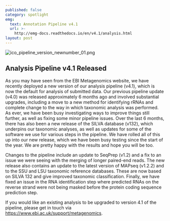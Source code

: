 ```yaml
---
published: false
category: spotlight
emg:
  text: Annotation Pipeline v4.1
  url: >-
    http://emg-docs.readthedocs.io/en/v4.1/analysis.html
layout: post
---
```

![ico_pipeline_version_newnumber_01.png]({{site.baseurl}}/assets/media/images/posts/ico_pipeline_version_newnumber_01.png)
## Analysis Pipeline v4.1 Released
As you may have seen from the EBI Metagenomics website, we have recently deployed a new version of our analysis pipeline (v4.1),
which is now the default for analysis of submitted data. Our previous pipeline update (v4.0) was released approximately 6 months
ago and involved substantial upgrades, including a move to a new method for identifying rRNAs and complete change to the way in
which taxonomic analysis was performed. As ever, we have been busy investigating ways to improve things still further, as well as
fixing some minor pipeline issues. Over the last 6 months, there has also been a new release of the SILVA database (v132), which
underpins our taxonomic analyses, as well as updates for some of the software we use for various steps in the pipeline. We have
rolled all of this up into our new release, which we have been busy testing since the start of the year. We are pretty happy with
the results and hope you will be too.

Changes to the pipeline include an update to SeqPrep (v1.2) and a fix to an issue we were seeing with the merging of longer paired-end
reads. The new release also contains an update to the latest version of MAPseq (v1.2.2) and to the SSU and LSU taxonomic reference
databases. These are now based on SILVA 132 and give improved taxonomic classification. Finally, we have fixed an issue in the RNA
identification step where predicted RNAs on the reverse strand were not being masked before the protein coding sequence prediction step.

If you would like an existing analysis to be upgraded to version 4.1 of the pipeline, please get in touch via https://www.ebi.ac.uk/support/metagenomics.
